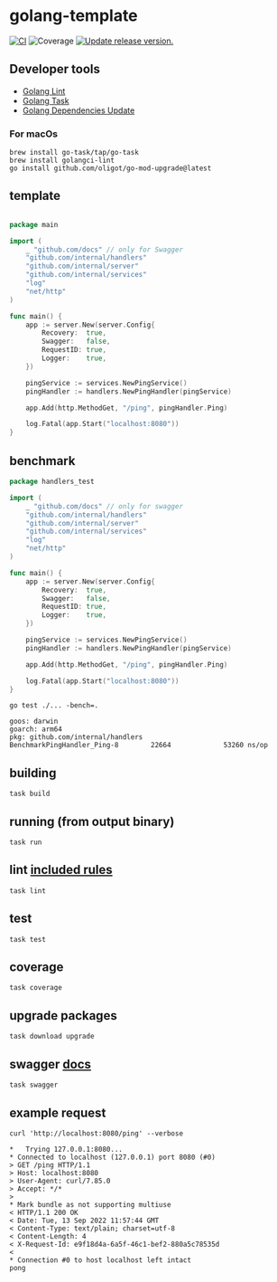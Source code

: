 # golang-template

[![CI](https://github.com/tj-actions/coverage-badge-go/workflows/CI/badge.svg)](https://github.com/tj-actions/coverage-badge-go/actions?query=workflow%3ACI)
![Coverage](https://img.shields.io/badge/Coverage-92.5%25-brightgreen)
[![Update release version.](https://github.com/tj-actions/coverage-badge-go/workflows/Update%20release%20version./badge.svg)](https://github.com/tj-actions/coverage-badge-go/actions?query=workflow%3A%22Update+release+version.%22)

## Developer tools

- [Golang Lint](https://golangci-lint.run/)
- [Golang Task](https://taskfile.dev/)
- [Golang Dependencies Update](https://github.com/oligot/go-mod-upgrade)

### For macOs

```shell
brew install go-task/tap/go-task
brew install golangci-lint
go install github.com/oligot/go-mod-upgrade@latest
```

## template

```go

package main

import (
	_ "github.com/docs" // only for Swagger
	"github.com/internal/handlers"
	"github.com/internal/server"
	"github.com/internal/services"
	"log"
	"net/http"
)

func main() {
	app := server.New(server.Config{
		Recovery:  true,
		Swagger:   false,
		RequestID: true,
		Logger:    true,
	})

	pingService := services.NewPingService()
	pingHandler := handlers.NewPingHandler(pingService)

	app.Add(http.MethodGet, "/ping", pingHandler.Ping)

	log.Fatal(app.Start("localhost:8080"))
}
```

## benchmark

```go
package handlers_test

import (
	_ "github.com/docs" // only for swagger
	"github.com/internal/handlers"
	"github.com/internal/server"
	"github.com/internal/services"
	"log"
	"net/http"
)

func main() {
	app := server.New(server.Config{
		Recovery:  true,
		Swagger:   false,
		RequestID: true,
		Logger:    true,
	})

	pingService := services.NewPingService()
	pingHandler := handlers.NewPingHandler(pingService)

	app.Add(http.MethodGet, "/ping", pingHandler.Ping)

	log.Fatal(app.Start("localhost:8080"))
}
```

```shell
go test ./... -bench=.
```

````text
goos: darwin
goarch: arm64
pkg: github.com/internal/handlers
BenchmarkPingHandler_Ping-8        22664             53260 ns/op
````

## building

```shell
task build
```

## running (from output binary)

```shell
task run
```

## lint [included rules](.golangci.yml)

```shell
task lint
```

## test

```shell
task test
```

## coverage

```shell
task coverage
```

## upgrade packages

```shell
task download upgrade
```

## swagger [docs](/docs)

```shell
task swagger
```

## example request

```shell
curl 'http://localhost:8080/ping' --verbose
```

```text
*   Trying 127.0.0.1:8080...
* Connected to localhost (127.0.0.1) port 8080 (#0)
> GET /ping HTTP/1.1
> Host: localhost:8080
> User-Agent: curl/7.85.0
> Accept: */*
>
* Mark bundle as not supporting multiuse
< HTTP/1.1 200 OK
< Date: Tue, 13 Sep 2022 11:57:44 GMT
< Content-Type: text/plain; charset=utf-8
< Content-Length: 4
< X-Request-Id: e9f18d4a-6a5f-46c1-bef2-880a5c78535d
<
* Connection #0 to host localhost left intact
pong
```
